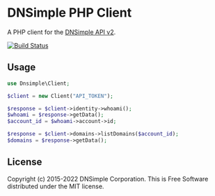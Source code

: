 # DNSimple PHP Client

A PHP client for the [DNSimple API v2](https://developer.dnsimple.com/v2/).

[![Build Status](https://github.com/dnsimple/dnsimple-php/actions/workflows/ci.yml/badge.svg)](https://github.com/dnsimple/dnsimple-php/actions/workflows/ci.yml)

## Usage

```php
use Dnsimple\Client;

$client = new Client("API_TOKEN");

$response = $client->identity->whoami();
$whoami = $response->getData();
$account_id = $whoami->account->id;

$response = $client->domains->listDomains($account_id);
$domains = $response->getData();
```

## License

Copyright (c) 2015-2022 DNSimple Corporation. This is Free Software distributed under the MIT license.
